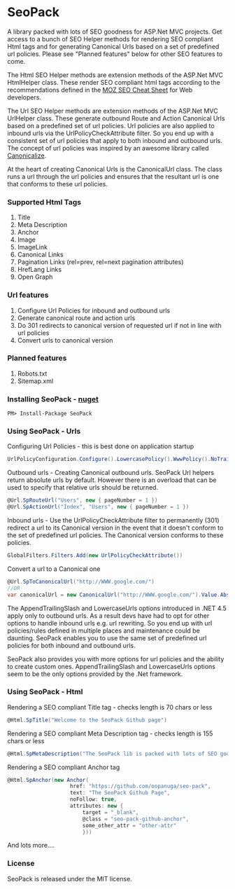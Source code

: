# SeoPack

A library packed with lots of SEO goodness for ASP.Net MVC projects. Get access to a bunch of SEO Helper methods for rendering SEO compliant Html tags and for generating Canonical Urls based on a set of predefined url policies. Please see "Planned features" below for other SEO features to come.

The Html SEO Helper methods are extension methods of the ASP.Net MVC HtmlHelper class. These render SEO compliant html tags according to the recommendations defined in the [MOZ SEO Cheat Sheet](https://d2eeipcrcdle6.cloudfront.net/seo-cheat-sheet.pdf) for Web developers.

The Url SEO Helper methods are extension methods of the ASP.Net MVC UrlHelper class. These generate outbound Route and Action Canonical Urls based on a predefined set of url policies. Url policies are also applied to inbound urls via the UrlPolicyCheckAttribute filter. So you end up with a consistent set of url policies that apply to both inbound and outbound urls. The concept of url policies was inspired by an awesome library called [Canonicalize](https://github.com/schourode/canonicalize).

At the heart of creating Canonical Urls is the CanonicalUrl class. The class runs a url through the url policies and ensures that the resultant url is one that conforms to these url policies.

### Supported Html Tags
1. Title
2. Meta Description
3. Anchor
4. Image
5. ImageLink
6. Canonical Links
7. Pagination Links (rel=prev, rel=next pagination attributes)
8. HrefLang Links
9. Open Graph 

### Url features
1. Configure Url Policies for inbound and outbound urls
2. Generate canonical route and action urls
3. Do 301 redirects to canonical version of requested url if not in line with url policies
4. Convert urls to canonical version

### Planned features
1. Robots.txt
2. Sitemap.xml

### Installing SeoPack - [nuget](https://www.nuget.org/packages/SeoPack/)
```
PM> Install-Package SeoPack
```

### Using SeoPack - Urls

Configuring Url Policies - this is best done on application startup
```c#
UrlPolicyConfiguration.Configure().LowercasePolicy().WwwPolicy().NoTrailingSlashPolicy()
```

Outbound urls - Creating Canonical outbound urls. SeoPack Url helpers return absolute urls by default. However there is an overload that can be used to specify that relative urls should be returned.
```c#
@Url.SpRouteUrl("Users", new { pageNumber = 1 })
@Url.SpActionUrl("Index", "Users", new { pageNumber = 1 })
```

Inbound urls - Use the UrlPolicyCheckAttribute filter to permanently (301) redirect a url to its Canonical version in the event that it doesn't conform to the set of predefined url policies. The Canonical version conforms to these policies.
```c#
GlobalFilters.Filters.Add(new UrlPolicyCheckAttribute())
```

Convert a url to a Canonical one
```c#
@Url.SpToCanonicalUrl("http://WWW.google.com/")
//OR
var canonicalUrl = new CanonicalUrl("http://WWW.google.com/").Value.AbsoluteUri
```

The AppendTrailingSlash and LowercaseUrls options introduced in .NET 4.5 apply only to outbound urls. As a result devs have had to opt for other options to handle inbound urls e.g. url rewriting. So you end up with url policies/rules defined in multiple places and maintenance could be daunting. SeoPack enables you to use the same set of predefined url policies for both inbound and outbound urls. 

SeoPack also provides you with more options for url policies and the ability to create custom ones. AppendTrailingSlash and LowercaseUrls options seem to be the only options provided by the .Net framework.

### Using SeoPack - Html

Rendering a SEO compliant Title tag - checks length is 70 chars or less
```c#
@Html.SpTitle("Welcome to the SeoPack Github page")
```

Rendering a SEO compliant Meta Description tag - checks length is 155 chars or less
```c#
@Html.SpMetaDescription("The SeoPack lib is packed with lots of SEO goodness")
```

Rendering a SEO compliant Anchor tag
```c#
@Html.SpAnchor(new Anchor(
                    href: "https://github.com/oopanuga/seo-pack",
                    text: "The SeoPack Github Page",
                    noFollow: true,
                    attributes: new {
                        target = "_blank",
                        @class = "seo-pack-github-anchor",
                        some_other_attr = "other-attr"
                        }))
```

And lots more....


### License

SeoPack is released under the MIT license.
